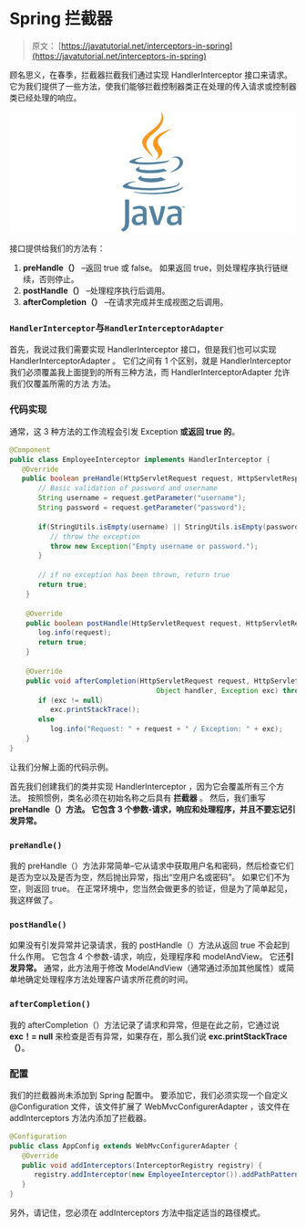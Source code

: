 # Spring 拦截器

> 原文： [https://javatutorial.net/interceptors-in-spring](https://javatutorial.net/interceptors-in-spring)

顾名思义，在春季，拦截器拦截我们通过实现 HandlerInterceptor 接口来请求。 它为我们提供了一些方法，使我们能够拦截控制器类正在处理的传入请求或控制器类已经处理的响应。

![java-featured-image](img/e0db051dedc1179e7424b6d998a6a772.jpg)

接口提供给我们的方法有：

1.  **preHandle（）** –返回 true 或 false。 如果返回 true，则处理程序执行链继续，否则停止。
2.  **postHandle（）** –处理程序执行后调用。
3.  **afterCompletion（）** –在请求完成并生成视图之后调用。

### `HandlerInterceptor`与`HandlerInterceptorAdapter`

首先，我说过我们需要实现 HandlerInterceptor 接口，但是我们也可以实现 HandlerInterceptorAdapter 。 它们之间有 1 个区别，就是 HandlerInterceptor 我们必须覆盖我上面提到的所有三种方法，而 HandlerInterceptorAdapter 允许我们仅覆盖所需的方法 方法。

### 代码实现

通常，这 3 种方法的工作流程会引发 Exception **或返回 true 的**。

```java
@Component
public class EmployeeInterceptor implements HandlerInterceptor {
   @Override
   public boolean preHandle(HttpServletRequest request, HttpServletResponse response,Object handler) throws Exception {
	   // Basic validation of password and username
	   String username = request.getParameter("username");
	   String password = request.getParameter("password");

	   if(StringUtils.isEmpty(username) || StringUtils.isEmpty(password)) {
	      // throw the exception
		  throw new Exception("Empty username or password.");
	   }

	   // if no exception has been thrown, return true
	   return true;
	}

	@Override
	public boolean postHandle(HttpServletRequest request, HttpServletResponse response,Object handler, ModelAndView modelAndView) throws Exception {
	   log.info(request);
	   return true;
    }				

	@Override
	public void afterCompletion(HttpServletRequest request, HttpServletResponse response,
									Object handler, Exception exc) throws Exception {
	   if (exc != null) 
	      exc.printStackTrace();
	   else
          log.info("Request: " + request + " / Exception: " + exc); 
	}
}
```

让我们分解上面的代码示例。

首先我们创建我们的类并实现 HandlerInterceptor ，因为它会覆盖所有三个方法。 按照惯例，类名必须在初始名称之后具有 **拦截器** 。 然后，我们重写 **preHandle（）**方法。 它包含 3 个参数-请求，响应和处理程序，并且不要忘记**引发异常。**

### `preHandle()`

我的 preHandle（）方法非常简单–它从请求中获取用户名和密码，然后检查它们是否为空以及是否为空，然后抛出异常，指出“空用户名或密码”。 如果它们不为空，则返回 true。 在正常环境中，您当然会做更多的验证，但是为了简单起见，我这样做了。

### `postHandle()`

如果没有引发异常并记录请求，我的 postHandle（）方法从返回 true 不会起到什么作用。 它包含 4 个参数-请求，响应，处理程序和 modelAndView。 它还**引发异常。** 通常，此方法用于修改 ModelAndView（通常通过添加其他属性）或简单地确定处理程序方法处理客户请求所花费的时间。

### `afterCompletion()`

我的 afterCompletion（）方法记录了请求和异常，但是在此之前，它通过说 **exc！= null** 来检查是否有异常，如果存在，那么我们说 **exc.printStackTrace （）**。

### 配置

我们的拦截器尚未添加到 Spring 配置中。 要添加它，我们必须实现一个自定义@Configuration 文件，该文件扩展了 WebMvcConfigurerAdapter ，该文件在 addInterceptors 方法内添加了拦截器。

```java
@Configuration
public class AppConfig extends WebMvcConfigurerAdapter {
   @Override
   public void addInterceptors(InterceptorRegistry registry) {
      registry.addInterceptor(new EmployeeInterceptor()).addPathPatterns("/account/signin/process");
   }
}
```

另外，请记住，您必须在 addInterceptors 方法中指定适当的路径模式。